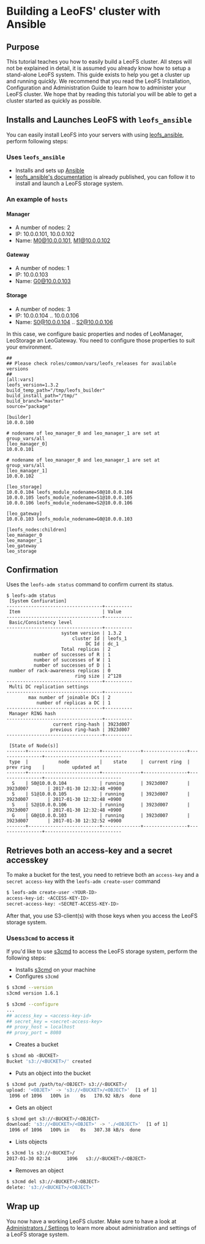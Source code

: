# Building a LeoFS' cluster with Ansible
## Purpose

This tutorial teaches you how to easily build a LeoFS cluster. All steps will not be explained in detail, it is assumed you already know how to setup a stand-alone LeoFS system. This guide exists to help you get a cluster up and running quickly. We recommend that you read the LeoFS Installation, Configuration and Administration Guide to learn how to administer your LeoFS cluster. We hope that by reading this tutorial you will be able to get a cluster started as quickly as possible.


## Installs and Launches LeoFS with `leofs_ansible`

You can easily install LeoFS into your servers with using [leofs_ansible](https://github.com/leo-project/leofs_ansible/), perform following steps:

### Uses `leofs_ansible`

* Installs and sets up <a href="https://github.com/ansible/ansible" target="_blank">Ansible</a>
* <a href="https://github.com/leo-project/leofs_ansible/wiki/" target="_blank">leofs_ansible's documentation</a> is already published, you can follow it to install and launch a LeoFS storage system.

### An example of `hosts`
#### Manager

* A number of nodes: 2
* IP: 10.0.0.101, 10.0.0.102
* Name: M0@10.0.0.101, M1@10.0.0.102

#### Gateway

* A number of nodes: 1
* IP: 10.0.0.103
* Name: G0@10.0.0.103

#### Storage

* A number of nodes: 3
* IP: 10.0.0.104 .. 10.0.0.106
* Name: S0@10.0.0.104 .. S2@10.0.0.106

In this case, we configure basic properties and nodes of LeoManager, LeoStorage an LeoGateway. You need to configure those properties to suit your environment.

```text
##
## Please check roles/common/vars/leofs_releases for available versions
##
[all:vars]
leofs_version=1.3.2
build_temp_path="/tmp/leofs_builder"
build_install_path="/tmp/"
build_branch="master"
source="package"

[builder]
10.0.0.100

# nodename of leo_manager_0 and leo_manager_1 are set at group_vars/all
[leo_manager_0]
10.0.0.101

# nodename of leo_manager_0 and leo_manager_1 are set at group_vars/all
[leo_manager_1]
10.0.0.102

[leo_storage]
10.0.0.104 leofs_module_nodename=S0@10.0.0.104
10.0.0.105 leofs_module_nodename=S1@10.0.0.105
10.0.0.106 leofs_module_nodename=S2@10.0.0.106

[leo_gateway]
10.0.0.103 leofs_module_nodename=G0@10.0.0.103

[leofs_nodes:children]
leo_manager_0
leo_manager_1
leo_gateway
leo_storage
```

## Confirmation

Uses the `leofs-adm status` command to confirm current its status.

```
$ leofs-adm status
 [System Confiuration]
-----------------------------------+----------
 Item                              | Value
-----------------------------------+----------
 Basic/Consistency level
-----------------------------------+----------
                    system version | 1.3.2
                        cluster Id | leofs_1
                             DC Id | dc_1
                    Total replicas | 2
          number of successes of R | 1
          number of successes of W | 1
          number of successes of D | 1
 number of rack-awareness replicas | 0
                         ring size | 2^128
-----------------------------------+----------
 Multi DC replication settings
-----------------------------------+----------
        max number of joinable DCs | 2
           number of replicas a DC | 1
-----------------------------------+----------
 Manager RING hash
-----------------------------------+----------
                 current ring-hash | 3923d007
                previous ring-hash | 3923d007
-----------------------------------+----------

 [State of Node(s)]
-------+--------------------------+--------------+----------------+----------------+----------------------------
 type  |           node           |    state     |  current ring  |   prev ring    |          updated at
-------+--------------------------+--------------+----------------+----------------+----------------------------
  S    | S0@10.0.0.104            | running      | 3923d007       | 3923d007       | 2017-01-30 12:32:48 +0900
  S    | S1@10.0.0.105            | running      | 3923d007       | 3923d007       | 2017-01-30 12:32:48 +0900
  S    | S2@10.0.0.106            | running      | 3923d007       | 3923d007       | 2017-01-30 12:32:48 +0900
  G    | G0@10.0.0.103            | running      | 3923d007       | 3923d007       | 2017-01-30 12:32:52 +0900
-------+--------------------------+--------------+----------------+----------------+----------------------------
```

## Retrieves both an access-key and a secret accesskey

To make a bucket for the test, you need to retrieve both an `access-key` and a `secret access-key` with the `leofs-adm create-user` command

```bash
$ leofs-adm create-user <YOUR-ID>
access-key-id: <ACCESS-KEY-ID>
secret-access-key: <SECRET-ACCESS-KEY-ID>
```

After that, you use S3-client(s) with those keys when you access the LeoFS storage system.

### Uses`s3cmd` to access it

If you'd like to use <a href="http://s3tools.org/s3cmd" target="_blank">s3cmd</a> to access the LeoFS storage system, perform the following steps:

* Installs <a href="http://s3tools.org/s3cmd" target="_blank">s3cmd</a> on your machine
* Configures `s3cmd`

```bash
$ s3cmd --version
s3cmd version 1.6.1

$ s3cmd --configure
...
## access_key = <access-key-id>
## secret_key = <secret-access-key>
## proxy_host = localhost
## proxy_port = 8080
```

* Creates a bucket

```bash
$ s3cmd mb <BUCKET>
Bucket 's3://<BUCKET>/' created
```

* Puts an object into the bucket

```bash
$ s3cmd put /path/to/<OBJECT> s3://<BUCKET>/
upload: '<OBJET>' -> 's3://<BUCKET>/<OBJECT>'  [1 of 1]
 1096 of 1096   100% in    0s   170.92 kB/s  done
```

* Gets an object

```bash
$ s3cmd get s3://<BUCKET>/<OBJECT>
download: 's3://<BUCKET>/<OBJET>' -> './<OBJECT>'  [1 of 1]
 1096 of 1096   100% in    0s   307.38 kB/s  done
```

* Lists objects

```bash
$ s3cmd ls s3://<BUCKET>/
2017-01-30 02:24      1096   s3://<BUCKET>/<OBJECT>
```

* Removes an object

```bash
$ s3cmd del s3://<BUCKET>/<OBJECT>
delete: 's3://<BUCKET>/<OBJECT>'
```

## Wrap up

You now have a working LeoFS cluster. Make sure to have a look at [Administrators / Settings]() to learn more about administration and settings of a LeoFS storage system.